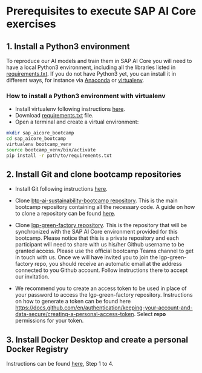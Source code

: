 # Prerequisites to execute SAP AI Core exercises

## 1. Install a Python3 environment

To reproduce our AI models and train them in SAP AI Core you will need to have a local Python3 environment, including all the libraries listed in [requirements.txt](requirements.txt). If you do not have Python3 yet, you can install it in different ways, for instance via [Anaconda](https://www.anaconda.com/) or [virtualenv](https://pypi.org/project/virtualenv/).

### How to install a Python3 environment with virtualenv
*	Install virtualenv following instructions [here](https://virtualenv.pypa.io/en/latest/installation.html).
* Download [requirements.txt](requirements.txt) file.
* Open a terminal and create a virtual environment:

```sh
mkdir sap_aicore_bootcamp
cd sap_aicore_bootcamp
virtualenv bootcamp_venv
source bootcamp_venv/bin/activate
pip install -r path/to/requirements.txt
```

##  2. Install Git and clone bootcamp repositories
*	Install Git following instructions [here](https://github.com/git-guides/install-git).
*	Clone [btp-ai-sustainability-bootcamp repository](https://github.com/SAP-samples/btp-ai-sustainability-bootcamp). This is the main bootcamp repository containing all the necessary code.  A guide on how to clone a repository can be found [here]( https://docs.github.com/en/repositories/creating-and-managing-repositories/cloning-a-repository).

*	Clone [lgp-green-factory repository](https://github.com/sap-btp-ai-sustainability-bootcamp). This is the repository that will be synchronized with the SAP AI Core environment provided for this bootcamp. Please notice that this is a private repository and each participant will need to share with us his/her Github username to be granted access. Please use the official bootcamp Teams channel to get in touch with us. Once we will have invited you to join the lgp-green-factory repo, you should receive an automatic email at the address connected to you Github account. Follow instructions there to accept our invitation. 

* We recommend you to create an access token to be used in place of your password to access the lgp-green-factory repository. Instructions on how to generate a token can be found here https://docs.github.com/en/authentication/keeping-your-account-and-data-secure/creating-a-personal-access-token. Select **repo** permissions for your token.


## 3. Install Docker Desktop and create a personal Docker Registry 
Instructions can be found [here](https://docs.docker.com/docker-hub/), Step 1 to 4.
